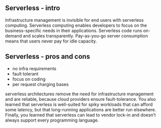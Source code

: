 
## Serverless - intro

Infrastructure management is invisible for end users with serverless computing. Serverless computing enables developers to focus on the business-specific needs in their applications. Serverless code runs on-demand and scales transparently. Pay-as-you-go server consumption means that users never pay for idle capacity.

## Serverless - pros and cons

 - no infra requirements
 - fault tolerant
 - focus on coding
 - per request charging bases

serverless architectures remove the need for infrastructure management and are reliable, because cloud providers ensure fault-tolerance. You also learned that serverless is well-suited for spiky workloads that can afford some latency, but that long-running applications are better run elsewhere. Finally, you learned that serverless can lead to vendor lock-in and doesn’t always support every programming language.


